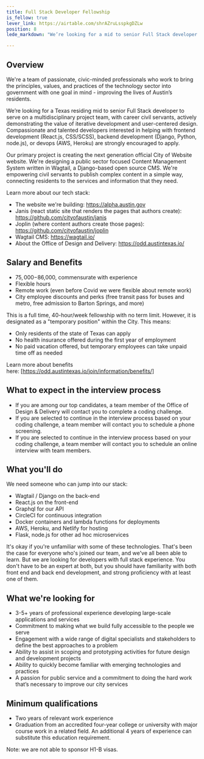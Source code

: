 ```yaml
---
title: Full Stack Developer Fellowship
is_fellow: true
lever_link: https://airtable.com/shrAZruLsspkgDZLw
position: 8
lede_markdown: "We’re looking for a mid to senior Full Stack developer to serve on a multidisciplinary project team, with career civil servants, actively demonstrating the value of iterative development and user-centered design."

---
```


## Overview

We're a team of passionate, civic-minded professionals who work to bring the principles, values, and practices of the technology sector into government with one goal in mind - improving the lives of Austin’s residents.

We’re looking for a Texas residing mid to senior Full Stack developer to serve on a multidisciplinary project team, with career civil servants, actively demonstrating the value of iterative development and user-centered design. Compassionate and talented developers interested in helping with frontend development (React.js, CSS/SCSS), backend development (Django, Python, node.js), or devops (AWS, Heroku) are strongly encouraged to apply.

Our primary project is creating the next generation official City of Website website. We're designing a public sector focused Content Management System written in Wagtail, a Django-based open source CMS. We're empowering civil servants to publish complex content in a simple way, connecting residents to the services and information that they need.

Learn more about our tech stack:
- The website we're building: https://alpha.austin.gov
- Janis (react static site that renders the pages that authors create): https://github.com/cityofaustin/janis
- Joplin (where content authors create those pages): https://github.com/cityofaustin/joplin
- Wagtail CMS: https://wagtail.io/
- About the Office of Design and Delivery: https://odd.austintexas.io/

## Salary and Benefits

- $75,000-$86,000, commensurate with experience
- Flexible hours
- Remote work (even before Covid we were flexible about remote work)
- City employee discounts and perks (free transit pass for buses and metro, free admission to Barton Springs, and more)

This is a full time, 40-hour/week fellowship with no term limit. However, it is designated as a "temporary position" within the City. This means:

- Only residents of the state of Texas can apply
- No health insurance offered during the first year of employment
- No paid vacation offered, but temporary employees can take unpaid time off as needed

Learn more about benefits here: [https://odd.austintexas.io/join/information/benefits/]

## What to expect in the interview process

- If you are among our top candidates, a team member of the Office of Design & Delivery will contact you to complete a coding challenge.
- If you are selected to continue in the interview process based on your coding challenge, a team member will contact you to schedule a phone screening.
- If you are selected to continue in the interview process based on your coding challenge, a team member will contact you to schedule an online interview with team members.

## What you'll do

We need someone who can jump into our stack:
- Wagtail / Django on the back-end
- React.js on the front-end
- Graphql for our API
- CircleCI for continuous integration
- Docker containers and lambda functions for deployments
- AWS, Heroku, and Netlify for hosting
- Flask, node.js for other ad hoc microservices

It's okay if you're unfamiliar with some of these technologies. That's been the case for everyone who's joined our team, and we've all been able to learn. But we are looking for developers with full stack experience. You don't have to be an expert at both, but you should have familiarity with both front end and back end development, and strong proficiency with at least one of them.

## What we're looking for

- 3-5+ years of professional experience developing large-scale applications and services
- Commitment to making what we build fully accessible to the people we serve
- Engagement with a wide range of digital specialists and stakeholders to define the best approaches to a problem
- Ability to assist in scoping and prototyping activities for future design and development projects
- Ability to quickly become familiar with emerging technologies and practices
- A passion for public service and a commitment to doing the hard work that’s necessary to improve our city services


## Minimum qualifications

*   Two years of relevant work experience
*   Graduation from an accredited four-year college or university with major course work in a related field. An additional 4 years of experience can substitute this education requirement.

Note: we are not able to sponsor H1-B visas.
